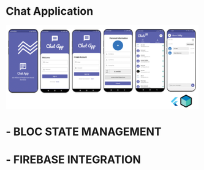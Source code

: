 # Chat Application

<img src='https://github.com/HM-Anwar/ChatApp/blob/main/screenshot/chatapp.png'>


# - BLOC STATE MANAGEMENT
# - FIREBASE INTEGRATION
